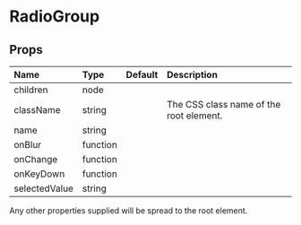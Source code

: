 RadioGroup
==========



Props
-----

| Name | Type | Default | Description |
|:-----|:-----|:--------|:------------|
| children | node |  |  |
| className | string |  | The CSS class name of the root element. |
| name | string |  |  |
| onBlur | function |  |  |
| onChange | function |  |  |
| onKeyDown | function |  |  |
| selectedValue | string |  |  |

Any other properties supplied will be spread to the root element.
